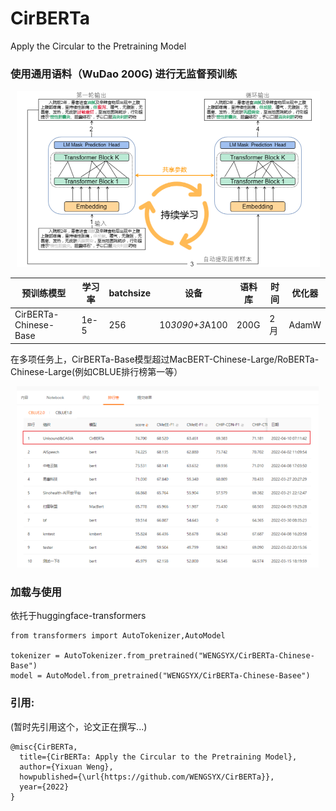# CirBERTa
Apply the Circular to the Pretraining Model


### 使用通用语料（WuDao 200G) 进行无监督预训练
<center><img src="img/1.png" alt="img" style="zoom:50%;" /></center>

| 预训练模型            | 学习率 | batchsize | 设备   | 语料库 | 时间 | 优化器 |
| --------------------- | ------ | --------- | ------ | ------ | ---- | ------ |
| CirBERTa-Chinese-Base | 1e-5   | 256      | 10*3090+3*A100 | 200G   | 2月 | AdamW  |

在多项任务上，CirBERTa-Base模型超过MacBERT-Chinese-Large/RoBERTa-Chinese-Large(例如CBLUE排行榜第一等）

<center><img src="img/2.png" alt="img" style="zoom:50%;" /></center>

### 加载与使用

依托于huggingface-transformers

```
from transformers import AutoTokenizer,AutoModel

tokenizer = AutoTokenizer.from_pretrained("WENGSYX/CirBERTa-Chinese-Base")
model = AutoModel.from_pretrained("WENGSYX/CirBERTa-Chinese-Basee")
```


### 引用:
(暂时先引用这个，论文正在撰写...)
```
@misc{CirBERTa,
  title={CirBERTa: Apply the Circular to the Pretraining Model},
  author={Yixuan Weng},
  howpublished={\url{https://github.com/WENGSYX/CirBERTa}},
  year={2022}
}
```
